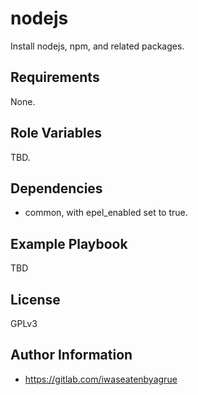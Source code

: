 nodejs
=========

Install nodejs, npm, and related packages.

Requirements
------------

None.

Role Variables
--------------

TBD.

Dependencies
------------

* common, with epel_enabled set to true.

Example Playbook
----------------

TBD

License
-------

GPLv3

Author Information
------------------

* https://gitlab.com/iwaseatenbyagrue
